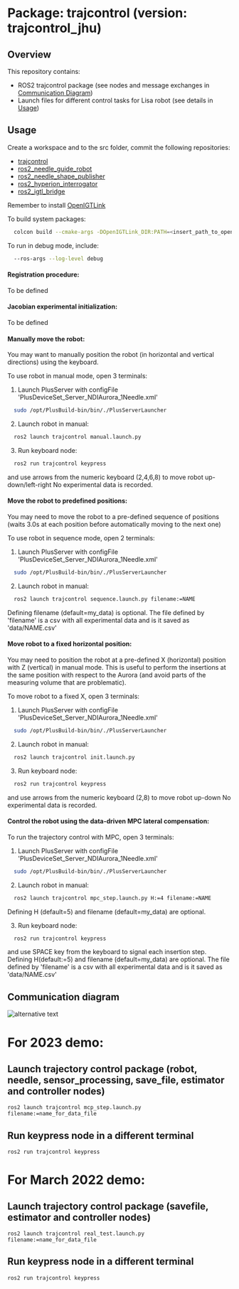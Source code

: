 # Package: trajcontrol (version: trajcontrol_jhu)

## Overview
This repository contains:

- ROS2 trajcontrol package (see nodes and message exchanges in [Communication Diagram](#comm_diagram))
- Launch files for different control tasks for Lisa robot (see details in [Usage](#usage))

## Usage <a name="usage"></a>

Create a workspace and to the src folder, commit the following repositories:
- [trajcontrol](https://github.com/maribernardes/trajcontrol_jhu)
- [ros2_needle_guide_robot](https://github.com/SmartNeedle/ros2_needle_guide_robot)
- [ros2_needle_shape_publisher](https://github.com/SmartNeedle/ros2_needle_shape_publisher.git)
- [ros2_hyperion_interrogator](https://github.com/SmartNeedle/ros2_hyperion_interrogator.git)
- [ros2_igtl_bridge](https://github.com/tokjun/ros2_igtl_bridge)

Remember to install [OpenIGTLink](https://github.com/openigtlink/OpenIGTLink)

To build system packages:
```bash
  colcon build --cmake-args -DOpenIGTLink_DIR:PATH=<insert_path_to_openigtlink>/OpenIGTLink-build --symlink-install
```

To run in debug mode, include:
```bash
  --ros-args --log-level debug
```

#### Registration procedure:
To be defined

#### Jacobian experimental initialization:
To be defined

#### Manually move the robot:
You may want to manually position the robot (in horizontal and vertical directions) using the keyboard. 

To use robot in manual mode, open 3 terminals:
1. Launch PlusServer with configFile 'PlusDeviceSet_Server_NDIAurora_1Needle.xml'
```bash
  sudo /opt/PlusBuild-bin/bin/./PlusServerLauncher
```
2. Launch robot in manual:
```bash
  ros2 launch trajcontrol manual.launch.py
```
3. Run keyboard node:
```bash
  ros2 run trajcontrol keypress
```
and use arrows from the numeric keyboard (2,4,6,8) to move robot up-down/left-right
No experimental data is recorded.

#### Move the robot to predefined positions:
You may need to move the robot to a pre-defined sequence of positions (waits 3.0s at each position before automatically moving to the next one)

To use robot in sequence mode, open 2 terminals:
1. Launch PlusServer with configFile 'PlusDeviceSet_Server_NDIAurora_1Needle.xml'
```bash
  sudo /opt/PlusBuild-bin/bin/./PlusServerLauncher
```
2. Launch robot in manual:
```bash
  ros2 launch trajcontrol sequence.launch.py filename:=NAME
```
Defining filename (default=my_data) is optional.
The file defined by 'filename' is a csv with all experimental data and is it saved as 'data/NAME.csv'

#### Move robot to a fixed horizontal position:
You may need to position the robot at a pre-defined X (horizontal) position with Z (vertical) in manual mode.
This is useful to perform the insertions at the same position with respect to the Aurora (and avoid parts of the measuring volume that are problematic).

To move robot to a fixed X, open 3 terminals:
1. Launch PlusServer with configFile 'PlusDeviceSet_Server_NDIAurora_1Needle.xml'
```bash
  sudo /opt/PlusBuild-bin/bin/./PlusServerLauncher
```
2. Launch robot in manual:
```bash
  ros2 launch trajcontrol init.launch.py
```
3. Run keyboard node:
```bash
  ros2 run trajcontrol keypress
```
and use arrows from the numeric keyboard (2,8) to move robot up-down
No experimental data is recorded.

#### Control the robot using the data-driven MPC lateral compensation:

To run the trajectory control with MPC, open 3 terminals:
1. Launch PlusServer with configFile 'PlusDeviceSet_Server_NDIAurora_1Needle.xml'
```bash
  sudo /opt/PlusBuild-bin/bin/./PlusServerLauncher
```
2. Launch robot in manual:
```bash
  ros2 launch trajcontrol mpc_step.launch.py H:=4 filename:=NAME 
```
Defining H (default=5) and filename (default=my_data) are optional.

3. Run keyboard node:
```bash
  ros2 run trajcontrol keypress
```
and use SPACE key from the keyboard to signal each insertion step.
Defining H(default:=5) and filename (default=my_data) are optional.
The file defined by 'filename' is a csv with all experimental data and is it saved as 'data/NAME.csv'


## Communication diagram <a name="comm_diagram"></a>

![alternative text](http://www.plantuml.com/plantuml/proxy?cache=no&src=https://raw.github.com/maribernarde/trajcontrol_jhu/main/comm_diagram.txt)

# For 2023 demo:
## Launch trajectory control package (robot, needle, sensor_processing, save_file, estimator and controller nodes)
``ros2 launch trajcontrol mcp_step.launch.py filename:=name_for_data_file`` 
## Run keypress node in a different terminal
``ros2 run trajcontrol keypress`` 

# For March 2022 demo:
## Launch trajectory control package (savefile, estimator and controller nodes)
``ros2 launch trajcontrol real_test.launch.py filename:=name_for_data_file`` 
## Run keypress node in a different terminal
``ros2 run trajcontrol keypress`` 
